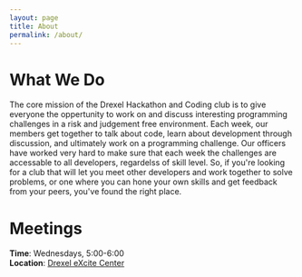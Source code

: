 ```yaml
---
layout: page
title: About
permalink: /about/
---
```


# What We Do

<!-- TODO: Update this description -->

The core mission of the Drexel Hackathon and Coding club is to give everyone the oppertunity to work on and discuss interesting programming challenges in a risk and judgement free environment. Each week, our members get together to talk about code, learn about development through discussion, and ultimately work on a programming challenge. Our officers have worked very hard to make sure that each week the challenges are accessable to all developers, regardelss of skill level. So, if you're looking for a club that will let you meet other developers and work together to solve problems, or one where you can hone your own skills and get feedback from your peers, you've found the right place. 

# Meetings

**Time**: Wednesdays, 5:00-6:00  
**Location**: [Drexel eXcite Center](http://drexel.edu/excite/)
